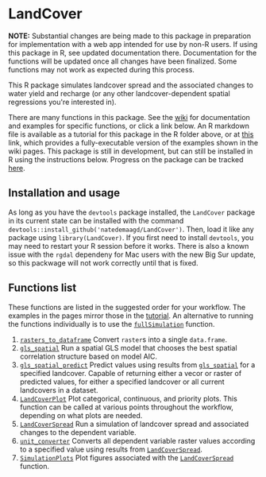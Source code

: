 # LandCover

**NOTE:** Substantial changes are being made to this package in preparation for implementation with a web app intended for use by non-R users. If using this package in R, see updated documentation there. Documentation for the functions will be updated once all changes have been finalized. Some functions may not work as expected during this process.

This R package simulates landcover spread and the associated changes to water yield and recharge (or any other landcover-dependent spatial regressions you're interested in).

There are many functions in this package. See the [wiki](https://github.com/natedemaagd/LandCover/wiki) for documentation and examples for specific functions, or click a link below. An R markdown file is available as a tutorial for this package in the R folder above, or at [this](R/LandCover-example.Rmd) link, which provides a fully-executable version of the examples shown in the wiki pages. This package is still in development, but can still be installed in R using the instructions below. Progress on the package can be tracked [here](https://github.com/natedemaagd/LandCover/wiki/Project-Outline).


## Installation and usage
As long as you have the `devtools` package installed, the `LandCover` package in its current state can be installed with the command `devtools::install_github('natedemaagd/LandCover')`. Then, load it like any package using `library(LandCover)`. If you first need to install `devtools`, you may need to restart your R session before it works. There is also a known issue with the `rgdal` dependeny for Mac users with the new Big Sur update, so this packwage will not work correctly until that is fixed.


## Functions list
These functions are listed in the suggested order for your workflow. The examples in the pages mirror those in the [tutorial](R/LandCover-example.Rmd). An alternative to running the functions individually is to use the [`fullSimulation`](https://github.com/natedemaagd/LandCover/wiki/fullSimulation) function.
1. [`rasters_to_dataframe`](https://github.com/natedemaagd/LandCover/wiki/rasters_to_dataframe) Convert `raster`s into a single `data.frame`.
1. [`gls_spatial`](https://github.com/natedemaagd/LandCover/wiki/gls_spatial) Run a spatial GLS model that chooses the best spatial correlation structure based on model AIC.
1. [`gls_spatial_predict`](https://github.com/natedemaagd/LandCover/wiki/gls_spatial_predict) Predict values using results from [`gls_spatial`](https://github.com/natedemaagd/LandCover/wiki/gls_spatial) for a specified landcover. Capable of returning either a vecor or raster of predicted values, for either a specified landcover or all current landcovers in a dataset.
1. [`LandCoverPlot`](https://github.com/natedemaagd/LandCover/wiki/LandCoverPlot) Plot categorical, continuous, and priority plots. This function can be called at various points throughout the workflow, depending on what plots are needed.
1. [`LandCoverSpread`](https://github.com/natedemaagd/LandCover/wiki/LandCoverSpread) Run a simulation of landcover spread and associated changes to the dependent variable.
1. [`unit_converter`](https://github.com/natedemaagd/LandCover/wiki/unit_converter) Converts all dependent variable raster values according to a specified value using results from [`LandCoverSpread`](https://github.com/natedemaagd/LandCover/wiki/LandCoverSpread).
1. [`SimulationPlots`](https://github.com/natedemaagd/LandCover/wiki/SimulationPlots) Plot figures associated with the [`LandCoverSpread`](https://github.com/natedemaagd/LandCover/wiki/LandCoverSpread) function.
